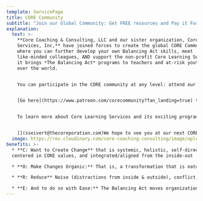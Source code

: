 ```yaml
---
template: ServicePage
title: CORE Community
subtitle: "Join our Global Community: Get FREE resources and Pay it Forward for Youth"
explanation:
  text: >-
    **Core Coaching & Consulting, LLC and our sister organization, Core Learning
    Services, Inc,** have joined forces to create the global CORE Community
    where you can further develop your own Balancing Act skills, meet
    like-minded colleagues, AND support the non-profit Core Learning Services as
    it brings *The Balancing Act* programs to teachers and at-risk youth all
    over the world. 


    You can participate in the CORE community at any level: attend our FREE monthly events, be the first to access our resources as soon as we develop them, and "pay it forward" by bringing the superpower of Balance to the lives of the next generation.  


    [Go here](https://www.patreon.com/corecommunity?fan_landing=true) to learn more about, or to join, our brand new Core Community.


    To learn more about Core Learning Services and its exciting programs, [go here](core-learning-services.org). 


    [](sseivert@thecoreporation.com)We hope to see you at our next CORE Community event!!
  image: https://res.cloudinary.com/core-coaching-consulting/image/upload/v1647093801/patreon_2_zvqfto.jpg
benefits: >-
  * **C: Want to Create Change** that is systemic, holistic, self-directed,
  centered in CORE values, and integrated/aligned from the inside-out

  * **O: Make Changes Organic:** That is, a transformation that is natural, easy-to-understand, and based on principles that have historically proven effective for individuals, leaders, teams & organizations

  * **R: Reduce** Noise (distractions from inside & outside), conflict, stress, second-guessing, wasted effort, long-standing obstacles & avoidable self-sabotage.

  * **E: And to do so with Ease:** The Balancing Act moves organizations, teams, and leaders from unease or disease into lasting Ease, Flow, Synergy--and sets the direction of an upward evolutionary spiral.
---
```

